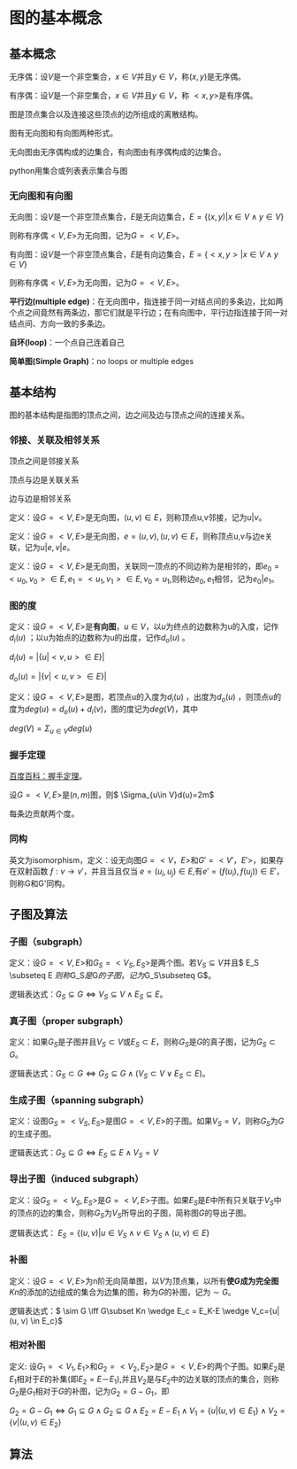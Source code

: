 # 图的基本概念

## 基本概念

无序偶：设$V$是一个非空集合，$x\in V$并且$y\in V$，称$(x,y)$是无序偶。

有序偶：设$V$是一个非空集合，$x\in V$并且$y\in V$，称   $<x,y>$是有序偶。

图是顶点集合以及连接这些顶点的边所组成的离散结构。

图有无向图和有向图两种形式。

无向图由无序偶构成的边集合，有向图由有序偶构成的边集合。

python用集合或列表表示集合与图

### 无向图和有向图

无向图：设$V$是一个非空顶点集合，$E$是无向边集合，$E=\{(x, y)|x\in V \wedge y\in V\}$

则称有序偶$<V,E>$为无向图，记为$G=<V, E>$。

有向图：设$V$是一个非空顶点集合，$E$是有向边集合，$E=\{<x, y>|x\in V \wedge y\in V\}$

则称有序偶$<V,E>$为无向图，记为$G=<V, E>$。

**平行边(multiple edge)**：在无向图中，指连接于同一对结点间的多条边，比如两个点之间竟然有两条边，那它们就是平行边；在有向图中，平行边指连接于同一对结点间、方向一致的多条边。

**自环(loop)**：一个点自己连着自己

**简单图(Simple Graph)**：no loops or multiple edges


## 基本结构

图的基本结构是指图的顶点之间，边之间及边与顶点之间的连接关系。

### 邻接、关联及相邻关系

顶点之间是邻接关系

顶点与边是关联关系

边与边是相邻关系

定义：设$G= <V, E>$是无向图，$(u, v)\in E$，则称顶点u,v邻接，记为$u|v$。

定义：设$G= <V, E>$是无向图，$e=(u, v),(u, v)\in E$，则称顶点u,v与边e关联，记为$u|e,v|e$。

定义：设$G= <V, E>$是无向图，关联同一顶点的不同边称为是相邻的，即$e_0=<u_0, v_0>\in E, e_1 = <u_1, v_1>\in E, v_0 = u_1$,则称边$e_0, e_1$相邻，记为$e_0|e_1$。

### 图的度

定义：设$G= <V, E>$是**有向图**，$u\in V$，以$u$为终点的边数称为u的入度，记作$d_i(u)$ ；以u为始点的边数称为u的出度，记作$d_o(u)$ 。

$d_i(u) =|\{u|<v, u>\in E \}|$

$d_o(u)= |\{v| <u, v>\in E\}|$

定义：设$G= <V, E>$是图，若顶点u的入度为$d_i(u)$ ，出度为$d_o(u)$ ，则顶点u的度为$deg (u) = d_o(u)+d_i(v)$，图的度记为$deg(V)$，其中

$deg(V) =\Sigma_{u\in V}deg(u)$

### 握手定理

[百度百科：握手定理](https://baike.baidu.com/item/%E6%8F%A1%E6%89%8B%E5%AE%9A%E7%90%86/3467569)。

设$G= <V, E>$是$(n,m)$图，则$ \Sigma_{u\in V}d(u)=2m$

每条边贡献两个度。

### 同构

英文为isomorphism，定义：设无向图$G =<V，E>$和$G'=<V'，E'>$，如果存在双射函数 $ƒ: v→v'$，并且当且仅当 $e =(u_i, u_j)\in E$,有$e'=(ƒ(u_i),ƒ(u_j)) \in E'$，则称G和G'同构。

## 子图及算法

### 子图（subgraph）

定义：设$G=<V, E>$和$G_S=<V_S , E_S>$是两个图。若$V_S\subseteq V$并且$ E_S \subseteq E $则称$G_S$是$G$的子图， 记为$G_S\subseteq G$。

逻辑表达式：$G_S \subseteq G \iff V_S \subseteq V \wedge E_S \subseteq E$。

### 真子图（proper subgraph）

定义：如果$G_S$是子图并且$V_S \subset V$或$E_S \subset E$，则称$G_S$是$G$的真子图，记为$G_S \subset G$。

逻辑表达式：$G_S \subset G \iff G_S \subseteq G \wedge (V_S \subset V \vee E_S \subset E)$。

### 生成子图（spanning subgraph）

定义：设图$G_S=<V_S, E_S>$是图$G=<V, E>$的子图。如果$V_S=V$，则称$G_S$为$G$的生成子图。

逻辑表达式：$G_S\subseteq G \iff E_S \subseteq E \wedge V_S=V$

### 导出子图（induced subgraph）

定义：设$G_S=<V_S, E_S>$是$G=<V, E>$子图。如果$E_S$是$E$中所有只关联于$V_S$中的顶点的边的集合，则称$G_S$为$V_S$所导出的子图，简称图$G$的导出子图。

逻辑表达式：  $E_S=\{(u, v)| u\in V_S \wedge v\in V_S \wedge (u, v) \in E\}$

### 补图

定义：设$G=<V,E>$为n阶无向简单图，以$V$为顶点集，以所有**使$G$成为完全图**$Kn$的添加的边组成的集合为边集的图，称为$G$的补图，记为$\sim G$。

逻辑表达式：$ \sim G \iff G\subset Kn \wedge E_c = E_K-E \wedge V_c=\{u| (u, v) \in E_c\}$

### 相对补图

定义: 设$G_1=<V_1 , E_1>$和$G_2=<V_2 , E_2>$是$G=<V, E>$的两个子图。如果$E_2$是$E_1$相对于$E$的补集(即$E_2=E－E_1$),并且$V_2$是与$E_2$中的边关联的顶点的集合，则称$G_2$是$G_1$相对于$G$的补图，记为$G_2=G-G_1$，即

$G_2=G-G_1 \iff G_1 \subseteq G \wedge G_2 \subseteq G \wedge E_2 =E-E_1 \wedge V_1=\{u|(u, v) \in E_1\} \wedge V_2=\{v| (u, v) \in E_2\}$

## 算法

